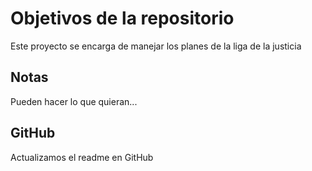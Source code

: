 # Objetivos de la repositorio

Este proyecto se encarga de manejar los planes de la liga de la justicia


## Notas
Pueden hacer lo que quieran...


## GitHub

Actualizamos el readme en GitHub
